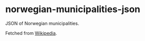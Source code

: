 # norwegian-municipalities-json
JSON of Norwegian municipalities.

Fetched from [Wikipedia](https://no.wikipedia.org/wiki/Norges_kommuner).
